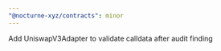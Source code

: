 ```yaml
---
"@nocturne-xyz/contracts": minor
---
```


Add UniswapV3Adapter to validate calldata after audit finding
